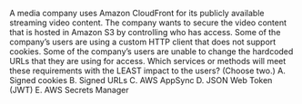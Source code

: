 A media company uses Amazon CloudFront for its publicly available streaming video content. The company wants to secure the video content that is hosted in Amazon S3 by controlling who has access. Some of the company’s users are using a custom HTTP client that does not support cookies. Some of the company’s users are unable to change the hardcoded URLs that they are using for access. Which services or methods will meet these requirements with the LEAST impact to the users? (Choose two.) 
A. Signed cookies 
B. Signed URLs 
C. AWS AppSync 
D. JSON Web Token (JWT) 
E. AWS Secrets Manager
